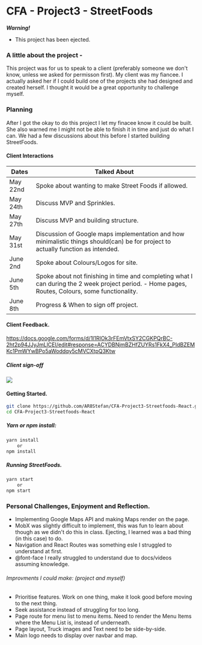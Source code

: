 # CFA - Project3 - StreetFoods

***Warning!***
* This project has been ejected.

### A little about the project -
This project was for us to speak to a client (preferably someone we don't know, unless we asked for permisson first). My client was my fiancee. I actually asked her if  I could build one of the projects she had designed and created herself. I thought it would be a great opportunity to challenge myself.

### Planning

After I got the okay to do this project I let my finacee know it could be built. She also warned me I might not be able to finish it in time and just do what I can. We had a few discussions about this before I started building StreetFoods.

#### Client Interactions

| Dates | Talked About |
| ------ | ------ |
| May 22nd  | Spoke about wanting to make Street Foods if allowed. |
| May 24th | Discuss MVP and Sprinkles. |
| May 27th | Discuss MVP and building structure. |
| May 31st | Discussion of Google maps implementation and how minimalistic things should(can) be for project to actually function as intended. |
| June 2nd | Spoke about Colours/Logos for site. |
| June 5th | Spoke about not finishing in time and completing what I can during the 2 week project period. - Home pages, Routes, Colours, some functionality. |
| June 8th | Progress & When to sign off project. |

#### Client Feedback.

https://docs.google.com/forms/d/1l1RIOk3rFEmVtxSY2CGKPQrBC-2ht2p94JJyJmLlCEI/edit#response=ACYDBNjmBZHfZUYRs1FkX4_PIdBZEMKc1PmWYwBPo5aWoddqy5cMVCXtpQ3Ktw

##### Client sign-off
![](http://res.cloudinary.com/stefank9/image/upload/v1497592690/Screen_Shot_2017-06-16_at_3.57.05_pm_hdptb9.png)

#### Getting Started.

```sh
git clone https://github.com/AR8Stefan/CFA-Project3-Streetfoods-React.git
cd CFA-Project3-Streetfoods-React
```

##### Yarn or npm install:

```sh
yarn install
    or
npm install
```
##### Running StreetFoods.

```sh
yarn start
    or
npm start
```

### Personal Challenges, Enjoyment and Reflection.

- Implementing Google Maps API and making Maps render on the page.
- MobX was slightly difficult to implement, this was fun to learn about though as we didn't do this in class. Ejecting, I learned was a bad thing (in this case) to do.
- Navigation and React Routes was something esle I struggled to understand at first.
- @font-face I really struggled to understand due to docs/videos assuming knowledge.

###### Improvments I could make: (project and myself)
- Prioritise features. Work on one thing, make it look good before moving to the next thing.
- Seek assistance instead of struggling for too long. 
- Page route for menu list to menu items. Need to render the Menu Items where the Menu List is, instead of underneath.
- Page layout, Truck images and Text need to be side-by-side.
- Main logo needs to display over navbar and map.